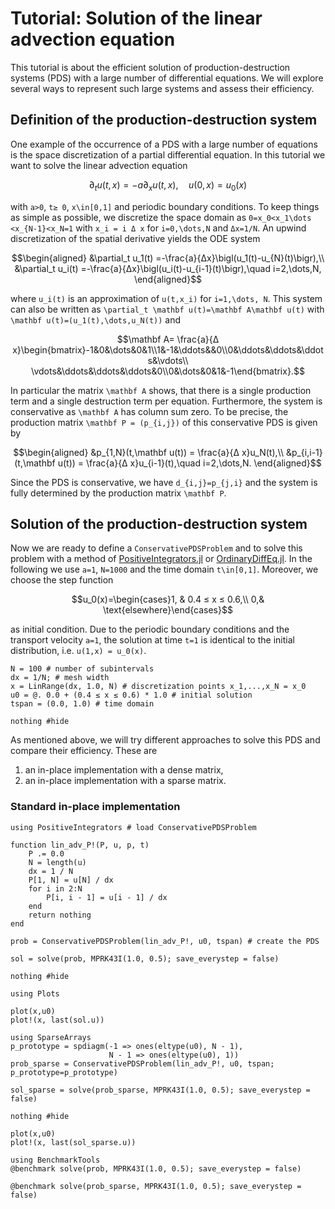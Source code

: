 # Tutorial: Solution of the linear advection equation

This tutorial is about the efficient solution of production-destruction systems (PDS) with a large number of differential equations. 
We will explore several ways to represent such large systems and assess their efficiency. 

## Definition of the production-destruction system

One example of the occurrence of a PDS with a large number of equations is the space discretization of a partial differential equation. In this tutorial we want to solve the linear advection equation

```math
\partial_t u(t,x)=-a\partial_x u(t,x),\quad u(0,x)=u_0(x)
```

with ``a>0``, ``t≥ 0``, ``x\in[0,1]`` and periodic boundary conditions. To keep things as simple as possible, we 
discretize the space domain as ``0=x_0<x_1\dots <x_{N-1}<x_N=1`` with ``x_i = i Δ x`` for ``i=0,\dots,N`` and ``Δx=1/N``. An upwind discretization of the spatial derivative yields the ODE system

```math
\begin{aligned}
&\partial_t u_1(t) =-\frac{a}{Δx}\bigl(u_1(t)-u_{N}(t)\bigr),\\
&\partial_t u_i(t) =-\frac{a}{Δx}\bigl(u_i(t)-u_{i-1}(t)\bigr),\quad i=2,\dots,N,
\end{aligned}
```

where ``u_i(t)`` is an approximation of ``u(t,x_i)`` for ``i=1,\dots, N``.
This system can also be written as ``\partial_t \mathbf u(t)=\mathbf A\mathbf u(t)`` with ``\mathbf u(t)=(u_1(t),\dots,u_N(t))`` and 

```math
\mathbf A= \frac{a}{Δ x}\begin{bmatrix}-1&0&\dots&0&1\\1&-1&\ddots&&0\\0&\ddots&\ddots&\ddots&\vdots\\ \vdots&\ddots&\ddots&\ddots&0\\0&\dots&0&1&-1\end{bmatrix}.
```

In particular the matrix ``\mathbf A`` shows, that there is a single production term and a single destruction term per equation. 
Furthermore, the system is conservative as ``\mathbf A`` has column sum zero.
To be precise, the production matrix ``\mathbf P = (p_{i,j})`` of this conservative PDS is given by

```math
\begin{aligned}
&p_{1,N}(t,\mathbf u(t)) = \frac{a}{Δ x}u_N(t),\\
&p_{i,i-1}(t,\mathbf u(t)) = \frac{a}{Δ x}u_{i-1}(t),\quad i=2,\dots,N.
\end{aligned}
```

Since the PDS is conservative, we have ``d_{i,j}=p_{j,i}`` and the system is fully determined by the production matrix ``\mathbf P``.

## Solution of the production-destruction system

Now we are ready to define a `ConservativePDSProblem` and to solve this problem with a method of [PositiveIntegrators.jl](https://github.com/SKopecz/PositiveIntegrators.jl) or [OrdinaryDiffEq.jl](https://docs.sciml.ai/OrdinaryDiffEq/stable/). In the following we use ``a=1``, ``N=1000`` and the time domain ``t\in[0,1]``. Moreover, we choose the step function

```math
u_0(x)=\begin{cases}1, & 0.4 ≤ x ≤ 0.6,\\ 0,& \text{elsewhere}\end{cases}
```

as initial condition. Due to the periodic boundary conditions and the transport velocity ``a=1``, the solution at time ``t=1`` is identical to the initial distribution, i.e. ``u(1,x) = u_0(x)``.

```@example LinearAdvection
N = 100 # number of subintervals
dx = 1/N; # mesh width
x = LinRange(dx, 1.0, N) # discretization points x_1,...,x_N = x_0
u0 = @. 0.0 + (0.4 ≤ x ≤ 0.6) * 1.0 # initial solution
tspan = (0.0, 1.0) # time domain

nothing #hide
```

As mentioned above, we will try different approaches to solve this PDS and compare their efficiency. These are
1. an in-place implementation with a dense matrix,
2. an in-place implementation with a sparse matrix.

### Standard in-place implementation

```@example LinearAdvection
using PositiveIntegrators # load ConservativePDSProblem

function lin_adv_P!(P, u, p, t)
    P .= 0.0
    N = length(u)
    dx = 1 / N
    P[1, N] = u[N] / dx
    for i in 2:N
        P[i, i - 1] = u[i - 1] / dx
    end
    return nothing
end

prob = ConservativePDSProblem(lin_adv_P!, u0, tspan) # create the PDS

sol = solve(prob, MPRK43I(1.0, 0.5); save_everystep = false)

nothing #hide
```

```@example LinearAdvection
using Plots

plot(x,u0)
plot!(x, last(sol.u))
```

```@example LinearAdvection
using SparseArrays
p_prototype = spdiagm(-1 => ones(eltype(u0), N - 1),
                      N - 1 => ones(eltype(u0), 1))
prob_sparse = ConservativePDSProblem(lin_adv_P!, u0, tspan; p_prototype=p_prototype)

sol_sparse = solve(prob_sparse, MPRK43I(1.0, 0.5); save_everystep = false)

nothing #hide
```

```@example LinearAdvection
plot(x,u0)
plot!(x, last(sol_sparse.u))
```

```@example LinearAdvection
using BenchmarkTools
@benchmark solve(prob, MPRK43I(1.0, 0.5); save_everystep = false)
```

```@example LinearAdvection
@benchmark solve(prob_sparse, MPRK43I(1.0, 0.5); save_everystep = false)
```